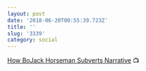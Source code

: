 ```yaml
---
layout: post
date: '2018-06-20T00:55:39.723Z'
title: ''
slug: '3339'
category: social
---
```

[How BoJack Horseman Subverts Narrative](https://www.youtube.com/watch?v=H7zZYnFADxk) 📺
